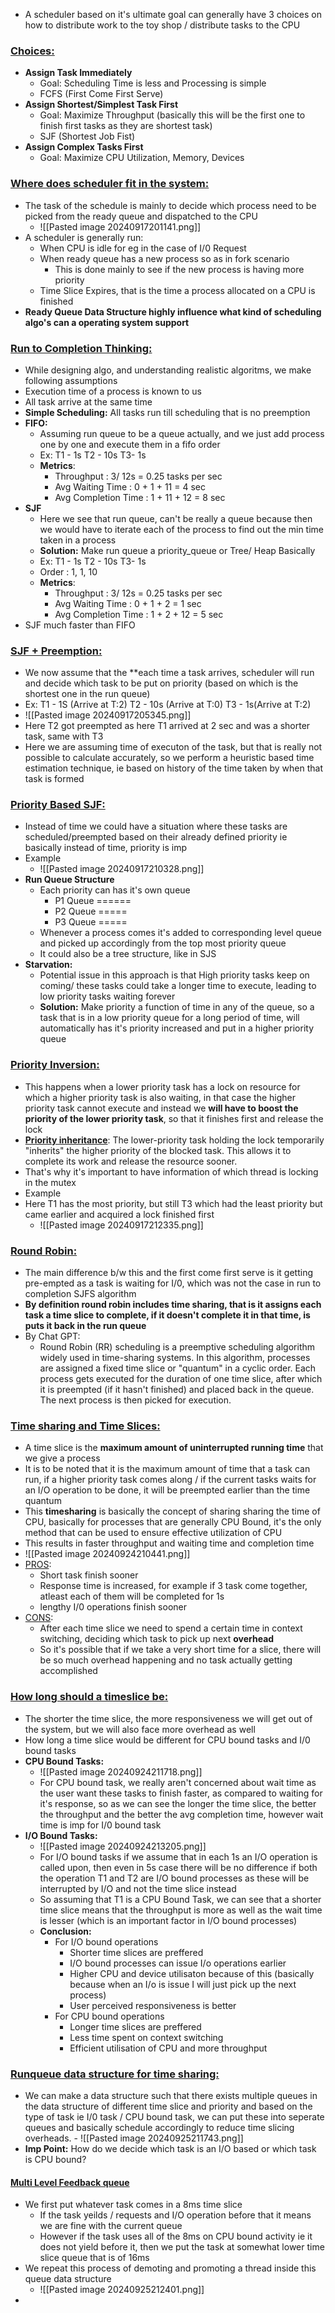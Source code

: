 - A scheduler based on it's ultimate goal can generally have 3 choices on how to distribute work to the toy shop / distribute tasks to the CPU
### <u>Choices:</u>
- **Assign Task Immediately**
	- Goal: Scheduling Time is less and Processing is simple
	- FCFS (First Come First Serve)
- **Assign Shortest/Simplest Task First**
	- Goal: Maximize Throughput (basically this will be the first one to finish first tasks as they are shortest task)
	- SJF (Shortest Job Fist)
- **Assign Complex Tasks First**
	- Goal:  Maximize CPU Utilization, Memory, Devices
### <u>Where does scheduler fit in the system:</u>
- The task of the schedule is mainly to decide which process need to be picked from the ready queue and dispatched to the CPU
   - ![[Pasted image 20240917201141.png]]
- A scheduler is generally run:
	- When CPU is idle for eg in the case of I/0 Request
	- When ready queue has a new process so as in fork scenario
		- This is done mainly to see if the new process is having more priority
	- Time Slice Expires, that is the time a process allocated on a CPU is finished
- **Ready Queue Data Structure highly influence what kind of scheduling algo's can a operating system support**
### <u>Run to Completion Thinking:</u>
- While designing algo, and understanding realistic algoritms, we make following assumptions
- Execution time of a process is known to us
- All task arrive at the same time
- **Simple Scheduling:** All tasks run till scheduling that is no preemption
- **FIFO:**
	- Assuming run queue to be a queue actually, and we just add process one by one and execute them in a fifo order
	- Ex: T1 - 1s T2 - 10s T3- 1s
	- **Metrics**:
		- Throughput : 3/ 12s = 0.25 tasks per sec
		- Avg Waiting Time : 0 + 1 + 11 = 4 sec
		- Avg Completion Time : 1 + 11 + 12 = 8 sec
- **SJF**
	- Here we see that run queue, can't be really a queue because then we would have to iterate each of the process to find out the min time taken in a process
	- **Solution:** Make run queue a priority_queue or Tree/ Heap Basically
	- Ex: T1 - 1s T2 - 10s T3- 1s
	- Order : 1, 1, 10
	-  **Metrics**:
		- Throughput : 3/ 12s = 0.25 tasks per sec
		- Avg Waiting Time : 0 + 1 + 2 = 1 sec
		- Avg Completion Time : 1 + 2 + 12 = 5 sec
- SJF much faster than FIFO
### <u>SJF + Preemption:</u>
- We now assume that the **each time a task arrives, scheduler will run and decide which task to be put on priority (based on which is the shortest one in the run queue)
- Ex: T1 - 1S (Arrive at T:2) T2 - 10s (Arrive at T:0) T3 - 1s(Arrive at T:2)
 - ![[Pasted image 20240917205345.png]]
 - Here T2 got preempted as here T1 arrived at 2 sec and was a shorter task, same with T3
- Here we are assuming time of executon of the task, but that is really not possible to calculate accurately, so we perform a heuristic based time estimation technique, ie based on history of the time taken by when that task is formed
### <u>Priority Based SJF:</u>
- Instead of time we could have a situation where these tasks are scheduled/preempted based on their already defined priority ie basically instead of time, priority is imp
- Example
	- ![[Pasted image 20240917210328.png]]
- **Run Queue Structure**
	- Each priority can has it's own queue
		- P1 Queue ======
		- P2 Queue =====
		- P3 Queue =====
	- Whenever a process comes it's added to corresponding level queue and picked up accordingly from the top most priority queue
	- It could also be a tree structure, like in SJS
- **Starvation:**
	- Potential issue in this approach is that High priority tasks keep on coming/ these tasks could take a longer time to execute, leading to low priority tasks waiting forever
	- **Solution:** Make priority a function of time in any of the queue, so a task that is in a low priority queue for a long period of time, will automatically has it's priority increased and put in a higher priority queue
### <u>Priority Inversion:</u>
- This happens when a lower priority task has a lock on resource for which a higher priority task is also waiting, in that case the higher priority task cannot execute and instead we **will have to boost the priority of the lower priority task**, so that it finishes first and release the lock
 - **<u>Priority inheritance</u>**: The lower-priority task holding the lock temporarily "inherits" the higher priority of the blocked task. This allows it to complete its work and release the resource sooner.
- That's why it's important to have information of which thread is locking in the mutex
- Example
- Here T1 has the most priority, but still T3 which had the least priority but came earlier and acquired a lock finished first
	- ![[Pasted image 20240917212335.png]]
### <u>Round Robin:</u>
- The main difference b/w this and the first come first serve is it getting pre-empted as a task is waiting for I/0, which was not the case in run to completion SJFS algorithm
- **By definition round robin includes time sharing, that is it assigns each task a time slice to complete, if it doesn't complete it in that time, is puts it back in the run queue**
- By Chat GPT:
	- Round Robin (RR) scheduling is a preemptive scheduling algorithm widely used in time-sharing systems. In this algorithm, processes are assigned a fixed time slice or "quantum" in a cyclic order. Each process gets executed for the duration of one time slice, after which it is preempted (if it hasn't finished) and placed back in the queue. The next process is then picked for execution.

### <u>Time sharing and Time Slices:</u>

- A time slice is the **maximum amount of uninterrupted running time** that we give a process
- It is to be noted that it is the maximum amount of time that a task can run, if a higher priority task comes along / if the current tasks waits for an I/O operation to be done, it will be preempted earlier than the time quantum
- This **timesharing** is basically the concept of sharing sharing the time of CPU, basically for processes that are generally CPU Bound, it's the only method that can be used to ensure effective utilization of CPU
- This results in faster throughput and waiting time and completion time 
- ![[Pasted image 20240924210441.png]]
- <u>PROS</u>:
	- Short task finish sooner
	- Response time is increased, for example if 3 task come together, atleast each of them will be completed for 1s
	- lengthy I/0 operations finish sooner
- <u>CONS</u>:
	- After each time slice we need to spend a certain time in context switching, deciding which task to pick up next **overhead**
	- So it's possible that if we take a very short time for a slice, there will be so much overhead happening and no task actually getting accomplished 

### <u>How long should a timeslice be:</u>
- The shorter the time slice, the more responsiveness we will get out of the system, but we will also face more overhead as well
- How long a time slice would be different for CPU bound tasks and I/0 bound tasks
- **CPU Bound Tasks:**
	- ![[Pasted image 20240924211718.png]]
	- For CPU bound task, we really aren't concerned about wait time as the user want these tasks to finish faster, as compared to waiting for it's response, so as we can see the longer the time slice, the better the throughput and the better the avg completion time, however wait time is imp for I/0 bound task
- **I/O Bound Tasks:**
	- ![[Pasted image 20240924213205.png]]
	- For I/O bound tasks if we assume that in each 1s an I/O operation is called upon, then even in 5s case there will be no difference if both the operation T1 and T2 are I/O bound processes as these will be interrupted by I/O and not the time slice instead
	- So assuming that T1 is a CPU Bound Task, we can see that a shorter time slice means that the throughput is more as well as the wait time is lesser (which is an important factor in I/O bound processes)
	- **Conclusion:**
		- For I/O bound operations 
			- Shorter time slices are preffered
			- I/O bound processes can issue I/o operations earlier
			- Higher CPU and device utilisaton because of this (basically because when an I/o is issue I will just pick up the next process)
			- User perceived responsiveness is better
		- For CPU bound operations
			- Longer time slices are preffered
			- Less time spent on context switching
			- Efficient utilisation of CPU and more throughput

### <u>Runqueue data structure for time sharing:</u>
- We can make a data structure such that there exists multiple queues in the data structure of different time slice and priority and based on the type of task ie I/0 task / CPU bound task, we can put these into seperate queues and basically schedule accordingly to reduce time slicing overheads.
			- ![[Pasted image 20240925211743.png]]
- **Imp Point:** How do we decide which task is an I/O based or which task is CPU bound?
#### <u>Multi Level Feedback queue</u>
- We first put whatever task comes in a 8ms time slice
	- If the task yeilds / requests and I/O operation before that it means we are fine with the current queue
	- However if the task uses all of the 8ms on CPU bound activity ie it does not yield before it, then we put the task at somewhat lower time slice queue that is of 16ms
- We repeat this process of demoting and promoting a thread inside this queue data structure
	- ![[Pasted image 20240925212401.png]]
- 